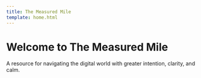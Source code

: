```yaml
---
title: The Measured Mile
template: home.html
---
```


# Welcome to The Measured Mile

A resource for navigating the digital world with greater intention, clarity, and calm.